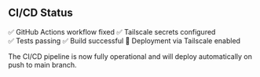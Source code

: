 ## CI/CD Status

✅ GitHub Actions workflow fixed
✅ Tailscale secrets configured  
✅ Tests passing
✅ Build successful
🚀 Deployment via Tailscale enabled

The CI/CD pipeline is now fully operational and will deploy automatically on push to main branch.
